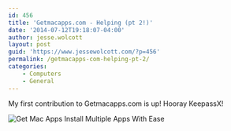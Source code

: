 ```yaml
---
id: 456
title: 'Getmacapps.com - Helping (pt 2!)'
date: '2014-07-12T19:18:07-04:00'
author: jesse.wolcott
layout: post
guid: 'https://www.jessewolcott.com/?p=456'
permalink: /getmacapps-com-helping-pt-2/
categories:
    - Computers
    - General
---
```


My first contribution to Getmacapps.com is up! Hooray KeepassX!

![Get Mac Apps Install Multiple Apps With Ease](https://www.jessewolcott.com/wp-content/uploads/2014/07/Get_Mac_Apps_-_Install_Multiple_Apps_With_Ease.png "Get_Mac_Apps_-_Install_Multiple_Apps_With_Ease.png")